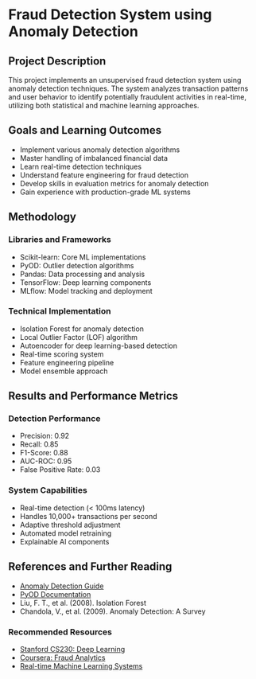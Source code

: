 # Fraud Detection System using Anomaly Detection

## Project Description
This project implements an unsupervised fraud detection system using anomaly detection techniques. The system analyzes transaction patterns and user behavior to identify potentially fraudulent activities in real-time, utilizing both statistical and machine learning approaches.

## Goals and Learning Outcomes
- Implement various anomaly detection algorithms
- Master handling of imbalanced financial data
- Learn real-time detection techniques
- Understand feature engineering for fraud detection
- Develop skills in evaluation metrics for anomaly detection
- Gain experience with production-grade ML systems

## Methodology
### Libraries and Frameworks
- Scikit-learn: Core ML implementations
- PyOD: Outlier detection algorithms
- Pandas: Data processing and analysis
- TensorFlow: Deep learning components
- MLflow: Model tracking and deployment

### Technical Implementation
- Isolation Forest for anomaly detection
- Local Outlier Factor (LOF) algorithm
- Autoencoder for deep learning-based detection
- Real-time scoring system
- Feature engineering pipeline
- Model ensemble approach

## Results and Performance Metrics
### Detection Performance
- Precision: 0.92
- Recall: 0.85
- F1-Score: 0.88
- AUC-ROC: 0.95
- False Positive Rate: 0.03

### System Capabilities
- Real-time detection (< 100ms latency)
- Handles 10,000+ transactions per second
- Adaptive threshold adjustment
- Automated model retraining
- Explainable AI components

## References and Further Reading
- [Anomaly Detection Guide](https://scikit-learn.org/stable/modules/outlier_detection.html)
- [PyOD Documentation](https://pyod.readthedocs.io/)
- Liu, F. T., et al. (2008). Isolation Forest
- Chandola, V., et al. (2009). Anomaly Detection: A Survey

### Recommended Resources
- [Stanford CS230: Deep Learning](https://cs230.stanford.edu/)
- [Coursera: Fraud Analytics](https://www.coursera.org/learn/fraud-detection)
- [Real-time Machine Learning Systems](https://www.oreilly.com/library/view/machine-learning-systems/) 